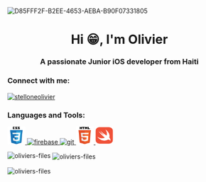 ![D85FFF2F-B2EE-4653-AEBA-B90F07331805](https://github.com/user-attachments/assets/a6465712-d914-49e2-b33a-feb57d32e20a)

<h1 align="center">Hi 😁, I'm Olivier</h1>
<h3 align="center">A passionate Junior iOS developer from Haiti</h3>

<h3 align="left">Connect with me:</h3>
<p align="left">
<a href="https://linkedin.com/in/stelloneolivier" target="blank"><img align="center" src="https://raw.githubusercontent.com/rahuldkjain/github-profile-readme-generator/master/src/images/icons/Social/linked-in-alt.svg" alt="stelloneolivier" height="30" width="40" /></a>
</p>

<h3 align="left">Languages and Tools:</h3>
<p align="left"> <a href="https://www.w3schools.com/css/" target="_blank" rel="noreferrer"> <img src="https://raw.githubusercontent.com/devicons/devicon/master/icons/css3/css3-original-wordmark.svg" alt="css3" width="40" height="40"/> </a> <a href="https://firebase.google.com/" target="_blank" rel="noreferrer"> <img src="https://www.vectorlogo.zone/logos/firebase/firebase-icon.svg" alt="firebase" width="40" height="40"/> </a> <a href="https://git-scm.com/" target="_blank" rel="noreferrer"> <img src="https://www.vectorlogo.zone/logos/git-scm/git-scm-icon.svg" alt="git" width="40" height="40"/> </a> <a href="https://www.w3.org/html/" target="_blank" rel="noreferrer"> <img src="https://raw.githubusercontent.com/devicons/devicon/master/icons/html5/html5-original-wordmark.svg" alt="html5" width="40" height="40"/> </a> <a href="https://developer.apple.com/swift/" target="_blank" rel="noreferrer"> <img src="https://raw.githubusercontent.com/devicons/devicon/master/icons/swift/swift-original.svg" alt="swift" width="40" height="40"/> </a> </p>

<p><img align="left" src="https://github-readme-stats.vercel.app/api/top-langs?username=oliviers-files&show_icons=true&locale=en&layout=compact" alt="oliviers-files" /></p>

<p>&nbsp;<img align="center" src="https://github-readme-stats.vercel.app/api?username=oliviers-files&show_icons=true&locale=en" alt="oliviers-files" /></p>

<p><img align="center" src="https://github-readme-streak-stats.herokuapp.com/?user=oliviers-files&" alt="oliviers-files" /></p>
